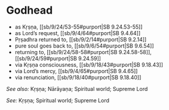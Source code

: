 # Godhead

* as Kṛṣṇa, [[sb/9/24/53-55#purport|SB 9.24.53-55]]
* as Lord’s request, [[sb/9/4/64#purport|SB 9.4.64]]
* Pṛṣadhra returned to, [[sb/9/2/14#purport|SB 9.2.14]]
* pure soul goes back to, [[sb/9/6/54#purport|SB 9.6.54]]
* returning to, [[sb/9/24/58-58#purport|SB 9.24.58-58]], [[sb/9/24/59#purport|SB 9.24.59]]
* via Kṛṣṇa consciousness, [[sb/9/18/43#purport|SB 9.18.43]]
* via Lord’s mercy, [[sb/9/4/65#purport|SB 9.4.65]]
* via renunciation, [[sb/9/18/40#purport|SB 9.18.40]]

*See also:* Kṛṣṇa; Nārāyaṇa; Spiritual world; Supreme Lord

*See:* Kṛṣṇa; Spiritual world; Supreme Lord
